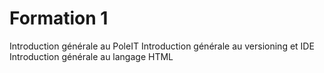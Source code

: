 # Formation 1

Introduction générale au PoleIT
Introduction générale au versioning et IDE
Introduction générale au langage HTML
